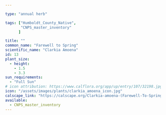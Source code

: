 ```yaml
---

type: "annual herb"

tags: ["Humboldt_County_Native",
       "CNPS_master_inventory"
      ]

title: ""
common_name: "Farewell to Spring"
scientific_name: "Clarkia Amoena"
id: 13
plant_size:
  - height: 
    - 1.5
    - 3.3
sun_requirements:
  - "Full Sun"
# icon attribution: https://www.calflora.org/app/up/entry/107/32198.jpg 
icon: "/assets/images/plants/clarkia_amoena_icon.jpg" 
calscape_link: "https://calscape.org/Clarkia-amoena-(Farewell-To-Spring)"
available: 
  - CNPS_master_inventory
---
```


